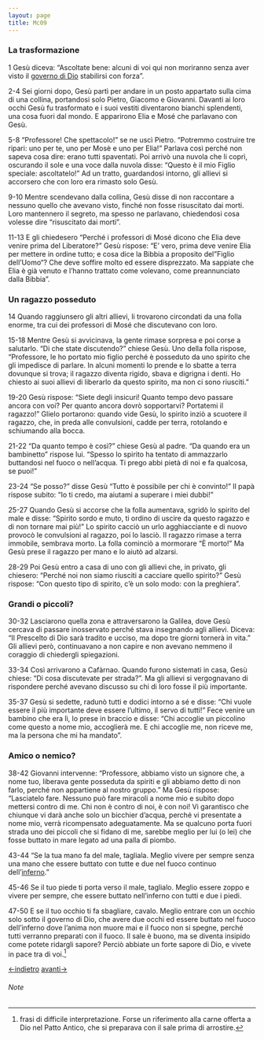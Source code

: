 ```yaml
---
layout: page
title: Mc09
---
```


### La trasformazione
1 Gesù diceva: “Ascoltate bene: alcuni di voi qui non moriranno senza
aver visto il [governo di
Dio](../glossario.txt "glossario: governo di Dio") stabilirsi con
forza”.

2-4 Sei giorni dopo, Gesù partì per andare in un posto appartato sulla
cima di una collina, portandosi solo Pietro, Giacomo e Giovanni. Davanti
ai loro occhi Gesù fu trasformato e i suoi vestiti diventarono bianchi
splendenti, una cosa fuori dal mondo. E apparirono Elia e Mosé che
parlavano con Gesù.

5-8 “Professore! Che spettacolo!” se ne uscì Pietro. “Potremmo costruire
tre ripari: uno per te, uno per Mosè e uno per Elia!” Parlava così
perché non sapeva cosa dire: erano tutti spaventati. Poi arrivò una
nuvola che li coprì, oscurando il sole e una voce dalla nuvola disse:
“Questo è il mio Figlio speciale: ascoltatelo!” Ad un tratto,
guardandosi intorno, gli allievi si accorsero che con loro era rimasto
solo Gesù.

9-10 Mentre scendevano dalla collina, Gesù disse di non raccontare a
nessuno quello che avevano visto, finché non fosse risuscitato dai
morti. Loro mantennero il segreto, ma spesso ne parlavano, chiedendosi
cosa volesse dire “risuscitato dai morti”.

11-13 E gli chiedesero “Perché i professori di Mosé dicono che Elia deve
venire prima del Liberatore?” Gesù rispose: “E’ vero, prima deve venire
Elia per mettere in ordine tutto; e cosa dice la Bibbia a proposito
del”Figlio dell’Uomo“? Che deve soffire molto ed essere disprezzato. Ma
sappiate che Elia è già venuto e l’hanno trattato come volevano, come
preannunciato dalla Bibbia”.

### Un ragazzo posseduto
14 Quando raggiunsero gli altri allievi, li trovarono circondati da una
folla enorme, tra cui dei professori di Mosé che discutevano con loro.

15-18 Mentre Gesù si avvicinava, la gente rimase sorpresa e poi corse a
salutarlo. “Di che state discutendo?” chiese Gesù. Uno della folla
rispose, “Professore, le ho portato mio figlio perché è posseduto da uno
spirito che gli impedisce di parlare. In alcuni momenti lo prende e lo
sbatte a terra dovunque si trova; il ragazzo diventa rigido, sbava e
digrigna i denti. Ho chiesto ai suoi allievi di liberarlo da questo
spirito, ma non ci sono riusciti.”

19-20 Gesù rispose: “Siete degli insicuri! Quanto tempo devo passare
ancora con voi? Per quanto ancora dovrò sopportarvi? Portatemi il
ragazzo!” Glielo portarono: quando vide Gesù, lo spirito inziò a
scuotere il ragazzo, che, in preda alle convulsioni, cadde per terra,
rotolando e schiumando alla bocca.

21-22 “Da quanto tempo è così?” chiese Gesù al padre. “Da quando era un
bambinetto” rispose lui. “Spesso lo spirito ha tentato di ammazzarlo
buttandosi nel fuoco o nell’acqua. Ti prego abbi pietà di noi e fa
qualcosa, se puoi!”

23-24 “Se posso?” disse Gesù “Tutto è possibile per chi è convinto!” Il
papà rispose subito: “Io ti credo, ma aiutami a superare i miei dubbi!”

25-27 Quando Gesù si accorse che la folla aumentava, sgridò lo spirito
del male e disse: “Spirito sordo e muto, ti ordino di uscire da questo
ragazzo e di non tornare mai più!” Lo spirito cacciò un urlo
agghiacciante e di nuovo provocò le convulsioni al ragazzo, poi lo
lasciò. Il ragazzo rimase a terra immobile, sembrava morto. La folla
cominciò a mormorare “È morto!” Ma Gesù prese il ragazzo per mano e lo
aiutò ad alzarsi.

28-29 Poi Gesù entro a casa di uno con gli allievi che, in privato, gli
chiesero: “Perché noi non siamo riusciti a cacciare quello spirito?”
Gesù rispose: “Con questo tipo di spirito, c’è un solo modo: con la
preghiera”.

### Grandi o piccoli?
30-32 Lasciarono quella zona e attraversarono la Galilea, dove Gesù
cercava di passare inosservato perché stava insegnando agli allievi.
Diceva: “Il Prescelto di Dio sarà tradito e ucciso, ma dopo tre giorni
tornerà in vita.” Gli allievi però, continuavano a non capire e non
avevano nemmeno il coraggio di chiedergli spiegazioni.

33-34 Così arrivarono a Cafàrnao. Quando furono sistemati in casa, Gesù
chiese: “Di cosa discutevate per strada?”. Ma gli allievi si
vergognavano di rispondere perché avevano discusso su chi di loro fosse
il più importante.

35-37 Gesù si sedette, radunò tutti e dodici intorno a sé e disse: “Chi
vuole essere il più importante deve essere l’ultimo, il servo di tutti!”
Fece venire un bambino che era lì, lo prese in braccio e disse: “Chi
accoglie un piccolino come questo a nome mio, accoglierà me. E chi
accoglie me, non riceve me, ma la persona che mi ha mandato”.

### Amico o nemico?
38-42 Giovanni intervenne: “Professore, abbiamo visto un signore che, a
nome tuo, liberava gente posseduta da spiriti e gli abbiamo detto di non
farlo, perché non appartiene al nostro gruppo.” Ma Gesù rispose:
“Lasciatelo fare. Nessuno può fare miracoli a nome mio e subito dopo
mettersi contro di me. Chi non è contro di noi, è con noi! Vi garantisco
che chiunque vi darà anche solo un bicchier d’acqua, perché vi
presentate a nome mio, verrà ricompensato adeguatamente. Ma se qualcuno
porta fuori strada uno dei piccoli che si fidano di me, sarebbe meglio
per lui (o lei) che fosse buttato in mare legato ad una palla di piombo.

43-44 “Se la tua mano fa del male, tagliala. Meglio vivere per sempre
senza una mano che essere buttato con tutte e due nel fuoco continuo
dell’[inferno](../glossario.txt "glossario: inferno").”

45-46 Se il tuo piede ti porta verso il male, taglialo. Meglio essere
zoppo e vivere per sempre, che essere buttato nell’inferno con tutti e
due i piedi.

47-50 E se il tuo occhio ti fa sbagliare, cavalo. Meglio entrare con un
occhio solo sotto il governo di Dio, che avere due occhi ed essere
buttato nel fuoco dell’inferno dove l’anima non muore mai e il fuoco non
si spegne, perché tutti verranno preparati con il fuoco. Il sale è
buono, ma se diventa insipido come potete ridargli sapore? Perciò
abbiate un forte sapore di Dio, e vivete in pace tra di voi.[^8]

[<-indietro](Mc08.html) [avanti->](Mc10.html)

###### Note
[^8]: frasi di difficile interpretazione. Forse un riferimento alla
    carne offerta a Dio nel Patto Antico, che si preparava con il sale
    prima di arrostire.
	